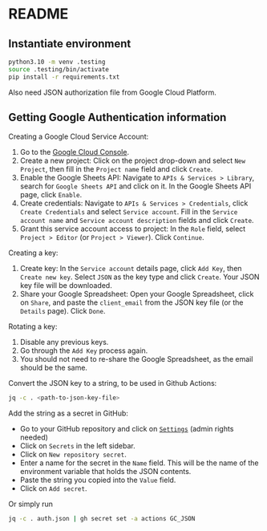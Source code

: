 # README

## Instantiate environment

```bash
python3.10 -m venv .testing
source .testing/bin/activate
pip install -r requirements.txt
```

Also need JSON authorization file from Google Cloud Platform.

## Getting Google Authentication information

Creating a Google Cloud Service Account:

1. Go to the [Google Cloud Console](https://console.cloud.google.com/).
1. Create a new project: Click on the project drop-down and select `New Project`, then fill in the `Project name` field and click `Create`.
1. Enable the Google Sheets API: Navigate to `APIs & Services > Library`, search for `Google Sheets API` and click on it. In the Google Sheets API page, click `Enable`.
1. Create credentials: Navigate to `APIs & Services > Credentials`, click `Create Credentials` and select `Service account`. Fill in the `Service account name` and `Service account description` fields and click `Create`.
1. Grant this service account access to project: In the `Role` field, select `Project > Editor` (or `Project > Viewer`). Click `Continue`.

Creating a key:

1. Create key: In the `Service account` details page, click `Add Key`, then `Create new key`. Select `JSON` as the key type and click `Create`. Your JSON key file will be downloaded.
1. Share your Google Spreadsheet: Open your Google Spreadsheet, click on `Share`, and paste the `client_email` from the JSON key file (or the `Details` page). Click `Done`.

Rotating a key:

1. Disable any previous keys.
1. Go through the `Add Key` process again.
1. You should not need to re-share the Google Spreadsheet, as the email should be the same.


Convert the JSON key to a string, to be used in Github Actions:

```bash
jq -c . <path-to-json-key-file>
```



Add the string as a secret in GitHub:

-  Go to your GitHub repository and click on [`Settings`](https://github.com/labordynamicsinstitute/summer-camp-2024/settings/secrets/actions) (admin rights needed)
-   Click on `Secrets` in the left sidebar.
-   Click on `New repository secret`.
-   Enter a name for the secret in the `Name` field. This will be the name of the environment variable that holds the JSON contents.
-   Paste the string you copied into the `Value` field.
-   Click on `Add secret`.

Or simply run

```bash
jq -c . auth.json | gh secret set -a actions GC_JSON
```


